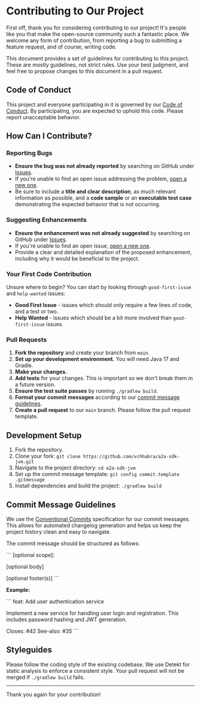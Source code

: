# Contributing to Our Project

First off, thank you for considering contributing to our project! It's people like you that make the open-source community such a fantastic place. We welcome any form of contribution, from reporting a bug to submitting a feature request, and of course, writing code.

This document provides a set of guidelines for contributing to this project. These are mostly guidelines, not strict rules. Use your best judgment, and feel free to propose changes to this document in a pull request.

## Code of Conduct

This project and everyone participating in it is governed by our [Code of Conduct](CODE_OF_CONDUCT.md). By participating, you are expected to uphold this code. Please report unacceptable behavior.

## How Can I Contribute?

### Reporting Bugs

- **Ensure the bug was not already reported** by searching on GitHub under [Issues](https://github.com/vchhabra/a2a-sdk-jvm/issues).
- If you're unable to find an open issue addressing the problem, [open a new one](https://github.com/vchhabra/a2a-sdk-jvm/issues/new?assignees=&labels=bug%2C+needs-triage&template=bug_report.md&title=fix%3A+%5BBUG%5D+A+brief+and+clear+title+of+the+bug).
- Be sure to include a **title and clear description**, as much relevant information as possible, and a **code sample** or an **executable test case** demonstrating the expected behavior that is not occurring.

### Suggesting Enhancements

- **Ensure the enhancement was not already suggested** by searching on GitHub under [Issues](https://github.com/vchhabra/a2a-sdk-jvm/issues).
- If you're unable to find an open issue, [open a new one](https://github.com/vchhabra/a2a-sdk-jvm/issues/new?assignees=&labels=enhancement%2C+needs-triage&template=feature_request.md&title=feat%3A+A+brief+and+clear+title+of+the+feature).
- Provide a clear and detailed explanation of the proposed enhancement, including why it would be beneficial to the project.

### Your First Code Contribution

Unsure where to begin? You can start by looking through `good-first-issue` and `help-wanted` issues:

-   **Good First Issue** - issues which should only require a few lines of code, and a test or two.
-   **Help Wanted** - issues which should be a bit more involved than `good-first-issue` issues.

### Pull Requests

1.  **Fork the repository** and create your branch from `main`.
2.  **Set up your development environment.** You will need Java 17 and Gradle.
3.  **Make your changes.**
4.  **Add tests** for your changes. This is important so we don't break them in a future version.
5.  **Ensure the test suite passes** by running `./gradlew build`.
6.  **Format your commit messages** according to our [commit message guidelines](#commit-message-guidelines).
7.  **Create a pull request** to our `main` branch. Please follow the pull request template.

## Development Setup

1.  Fork the repository.
2.  Clone your fork: `git clone https://github.com/vchhabra/a2a-sdk-jvm.git`
3.  Navigate to the project directory: `cd a2a-sdk-jvm`
4.  Set up the commit message template: `git config commit.template .gitmessage`
5.  Install dependencies and build the project: `./gradlew build`

## Commit Message Guidelines

We use the [Conventional Commits](https://www.conventionalcommits.org/) specification for our commit messages. This allows for automated changelog generation and helps us keep the project history clean and easy to navigate.

The commit message should be structured as follows:

\`\`\`
<type>[optional scope]: <description>

[optional body]

[optional footer(s)]
\`\`\`

**Example:**

\`\`\`
feat: Add user authentication service

Implement a new service for handling user login and registration.
This includes password hashing and JWT generation.

Closes: #42
See-also: #35
\`\`\`

## Styleguides

Please follow the coding style of the existing codebase. We use Detekt for static analysis to enforce a consistent style. Your pull request will not be merged if `./gradlew build` fails.

---

Thank you again for your contribution!
